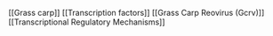 [[Grass carp]]
[[Transcription factors]]
[[Grass Carp Reovirus (Gcrv)]]
[[Transcriptional Regulatory Mechanisms]]
